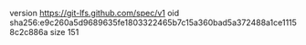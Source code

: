 version https://git-lfs.github.com/spec/v1
oid sha256:e9c260a5d9689635fe1803322465b7c15a360bad5a372488a1ce11158c2c886a
size 151
